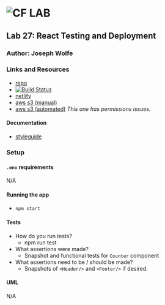 ![CF](http://i.imgur.com/7v5ASc8.png) LAB
=================================================

## Lab 27: React Testing and Deployment

### Author: Joseph Wolfe

### Links and Resources
* [repo](https://github.com/charmedsatyr-401-advanced-javascript/lab-27)
* [![Build Status](https://travis-ci.com/charmedsatyr-401-advanced-javascript/lab-27.svg?branch=master)](https://travis-ci.com/charmedsatyr-401-advanced-javascript/lab-27) 
* [netlify](https://loving-beaver-04c499.netlify.com/)
* [aws s3 (manual)](http://charmedsatyr-401d29-lab-27.s3-website-us-west-2.amazonaws.com/)
* [aws s3 (automated)](https://charmedsatyr-401d29-lab-401d29charmedsatyrlab27b-148qmzypc3n92.s3-us-west-2.amazonaws.com) *This one has permissions issues.*

#### Documentation
* [styleguide](styleguide/index.html)

### Setup
#### `.env` requirements
N/A

#### Running the app
* `npm start`
  
#### Tests
* How do you run tests?
  * npm run test
* What assertions were made?
  * Snapshot and functional tests for `Counter` component
* What assertions need to be / should be made?
  * Snapshots of `<Header/>` and `<Footer/>` if desired.

#### UML
N/A
